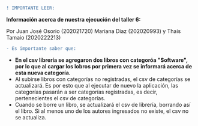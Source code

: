 ```diff
! IMPORTANTE LEER:
```

__Información acerca de nuestra ejecución del taller 6:__

Por Juan José Osorio (202021720)
Mariana Diaz (202020993)
y Thais Tamaio (2020222213)

```diff
- Es importante saber que:
```
- __En el csv librería se agregaron dos libros con categoróa "Software", por lo que al cargar los lobros por primera vez se informará acerca de esta nueva categoría.__
- Al subirse libros con categorías no registradas, el csv de categorías se actualizará. Es por esto que al ejecutar de nuevo la aplicación, las categorías pasarán a ser categorías registradas, es decir, pertenecientes el csv de categorías. 
- Cuando se borre un libro, se actualizará el csv de librería, borrando así el libro. Si al menos uno de los autores ingresados no existe, el csv no se actualiza. 
